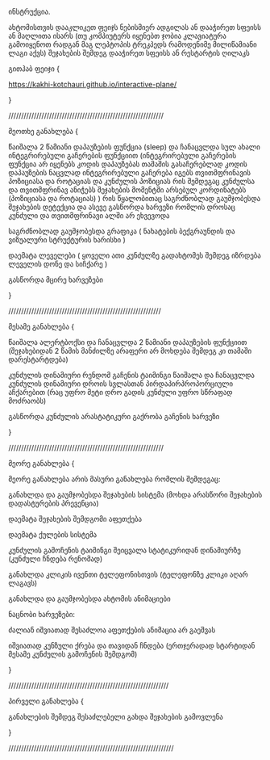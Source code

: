 
ინსტრუქცია.


ახტომისთვის დააკლიკეთ ფეიჯს ნებისმიერ ადგილას ან დააჭირეთ სფეისს ან მაღლითა ისარს (თუ კომპიუტერს იყენებთ ჯობია კლავიატურა გამოიყენოთ რადგან მაგ ლეპტოპის ტრეკპედს რამოდენიმე მილიწამიანი ლაგი აქვს) შეჯახების შემდეგ დააჭირეთ სფეისს ან რესტარტის ღილაკს

გითჰაბ ფეიჯი {

https://kakhi-kotchauri.github.io/interactive-plane/

}

/////////////////////////////////////////////////////////////

 მეოთხე განახლება {
 
წაიშალა 2 წამიანი დაპაუზების ფუნქცია (sleep) და ჩანაცვლდა სულ ახალი ინტეგრირებული გაჩერების ფუნქციით (ინტეგრირებული გაჩერების ფუნქცია არ იყენებს კოდის დაპაუზებას თამაშის გასაჩერებლად კოდის დაპაუზების ნაცვლად ინტეგრირებული გაჩერება იგებს თვითმფრინავის პოზიციასა და როტაციას და კუნძულის პოზიციას რის შემდეგაც კუნძულსა და თვითმფრინავ ანიჭებს შეჯახების მომენტში არსებულ კორდინატებს (პოზიციასა და როტაციას) ) რის წყალობითაც საგრძნობლად გაუმჯობესდა შეჯახების დეტექცია და ასევე გასწორდა ხარვეზი რომლის დროსაც კუნძული და თვითმფრინავი ალში არ ეხვევოდა

საგრძნობლად გაუმჯობესდა გრაფიკა ( ნახატების ბექგრაუნდის და ვიზუალური სტრუქტურის ხარისხი )

დაემატა ლეველები ( ყოველი ათი კუნძულზე გადახტომეს შემდეგ იზრდება ლეველის დონე და სიჩქარე )

გასწორდა მცირე ხარვეზები
 
 }
 
 ////////////////////////////////////////////////////////////
 
მესამე განახლება {

წაიშალა ალერტბოქსი და ჩანაცვლდა 2 წამიანი დაპაუზების ფუნქციით (შეჯახებიდან 2 წამის მანძილზე არაფერი არ მოხდება შემდეგ კი თამაში დარესტარტდება)

კუნძულის დინამიური რენდომ გაჩენის ტაიმინგი წაიშალა და ჩანაცვლდა კუნძულის დინამიური დროის სვლასთან პირდაპირპროპორციული აჩქარებით (რაც უფრო მეტი დრო გადის კუნძული უფრო სწრაფად მოძრაობს)
 
 გასწორდა კუნძულის არასტატიკური გაქრობა გაჩენის ხარვეზი

}

/////////////////////////////////////////////////////////////
 
მეორე განახლება {
 
მეორე განახლება არის მასური განახლება რომლის შემდეგაც:

განახლდა და გაუმჯობესდა შეჯახების სისტემა (მოხდა არასწორი შეჯახების დადასტურების პრევენცია)

დაემატა შეჯახების შემდგომი აფეთქება 

დაემატა ქულების სისტემა

კუნძულის გამოჩენის ტაიმინგი შეიცვალა სტატიკურიდან დინამიურზე (კუნძული ჩნდება რენომად)

განახლდა კლიკის ივენთი ტელეფონისთვის (ტელეფონზე კლიკი აღარ ლაგავს)

განახლდა და გაუმჯობესდა ახტომის ანიმაციები


ნაცნობი ხარვეზები:

ძალიან იშვიათად შესაძლოა აფეთქების ანიმაცია არ გაეშვას

იშვიათად კუნზული ქრება და თავიდან ჩნდება (ერთჯერადად სტარტიდან მესამე კუნძულის გამოჩენის შემდგომ)
 
}

///////////////////////////////////////////////////////////////
 
პირველი განახლება {

განახლების შემდეგ შესაძლებელი გახდა შეჯახების გამოვლენა 

}

/////////////////////////////////////////////////////////////////
